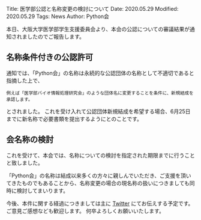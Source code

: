 Title: 医学部公認と名称変更の検討について
Date: 2020.05.29
Modified: 2020.05.29
Tags: News
Author: Python会

本日、大阪大学医学部学生支援委員会より、本会の公認についての審議結果が通知されましたのでご報告します。

## 名称条件付きの公認許可
通知では、「Python会」の名称は永続的な公認団体の名称として不適切であると指摘した上で、
```text
例えば「医学部バイオ情報処理研究会」のような団体名に変更することを条件に、新規結成を承認します。
```
とされました。
これを受け入れて公認団体新規結成を希望する場合、6月25日までに新名称で必要書類を提出するようにとのことです。

## 会名称の検討
これを受けて、本会では、名称についての検討を指定された期限までに行うことと致しました。

「Python会」の名称は結成以来多くの方々に親しんでいただき、ご支援を頂いてきたものでもあることから、名称変更の場合の現名称の扱いにつきましても同時に検討してまいります。

今後、本件に関する経過につきましては主に
[Twitter](https://twitter.com/oumed_python)
にてお伝えする予定です。
ご意見ご感想なども歓迎します。
何卒よろしくお願いいたします。
